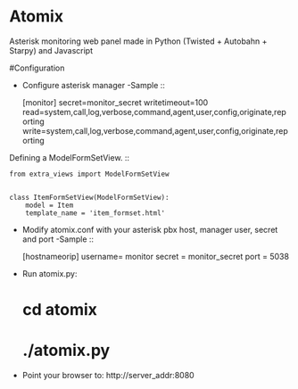 # Atomix

Asterisk monitoring web panel made in Python (Twisted + Autobahn + Starpy) and Javascript

#Configuration

 - Configure asterisk manager
    -Sample ::

    [monitor]
    secret=monitor_secret
    writetimeout=100
    read=system,call,log,verbose,command,agent,user,config,originate,reporting
    write=system,call,log,verbose,command,agent,user,config,originate,reporting

Defining a ModelFormSetView. ::

    from extra_views import ModelFormSetView


    class ItemFormSetView(ModelFormSetView):
        model = Item
        template_name = 'item_formset.html'
        
 - Modify atomix.conf with your asterisk pbx host, manager user, secret and port
    -Sample ::

      [hostnameorip]
      username= monitor
      secret = monitor_secret
      port = 5038

 - Run atomix.py:
    # cd atomix

    # ./atomix.py

 - Point your browser to:  http://server_addr:8080


